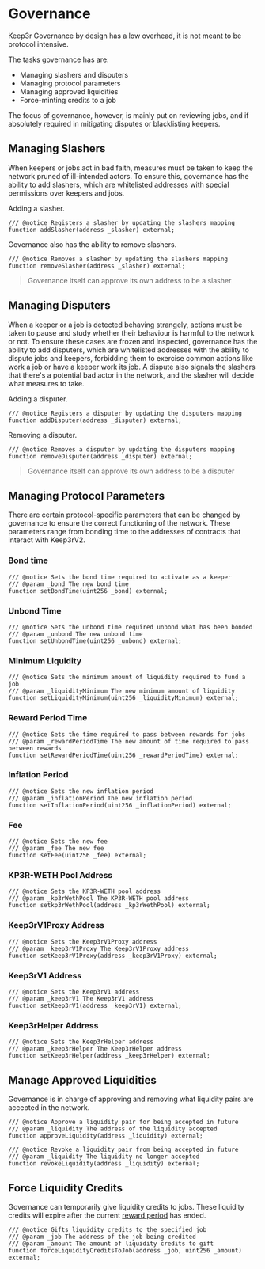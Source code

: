 # Governance

Keep3r Governance by design has a low overhead, it is not meant to be protocol intensive.

The tasks governance has are:

* Managing slashers and disputers
* Managing protocol parameters
* Managing approved liquidities
* Force-minting credits to a job

The focus of governance, however, is mainly put on reviewing jobs, and if absolutely required in mitigating disputes or blacklisting keepers.

## Managing Slashers

When keepers or jobs act in bad faith, measures must be taken to keep the network pruned of ill-intended actors. To ensure this, governance has the ability to add slashers, which are whitelisted addresses with special permissions over keepers and jobs.

Adding a slasher.

```solidity
/// @notice Registers a slasher by updating the slashers mapping
function addSlasher(address _slasher) external;
```

Governance also has the ability to remove slashers.

```solidity
/// @notice Removes a slasher by updating the slashers mapping
function removeSlasher(address _slasher) external;
```

> Governance itself can approve its own address to be a slasher

## Managing Disputers

When a keeper or a job is detected behaving strangely, actions must be taken to pause and study whether their behaviour is harmful to the network or not. To ensure these cases are frozen and inspected, governance has the ability to add disputers, which are whitelisted addresses with the ability to dispute jobs and keepers, forbidding them to exercise common actions like work a job or have a keeper work its job. A dispute also signals the slashers that there's a potential bad actor in the network, and the slasher will decide what measures to take.

Adding a disputer.

```solidity
/// @notice Registers a disputer by updating the disputers mapping
function addDisputer(address _disputer) external;
```

Removing a disputer.

```solidity
/// @notice Removes a disputer by updating the disputers mapping
function removeDisputer(address _disputer) external;
```

> Governance itself can approve its own address to be a disputer

## Managing Protocol Parameters

There are certain protocol-specific parameters that can be changed by governance to ensure the correct functioning of the network. These parameters range from bonding time to the addresses of contracts that interact with Keep3rV2.

### **Bond time**

```solidity
/// @notice Sets the bond time required to activate as a keeper
/// @param _bond The new bond time
function setBondTime(uint256 _bond) external;
```

### **Unbond Time**

```solidity
/// @notice Sets the unbond time required unbond what has been bonded
/// @param _unbond The new unbond time
function setUnbondTime(uint256 _unbond) external;
```

### **Minimum Liquidity**

```solidity
/// @notice Sets the minimum amount of liquidity required to fund a job
/// @param _liquidityMinimum The new minimum amount of liquidity
function setLiquidityMinimum(uint256 _liquidityMinimum) external;
```

### **Reward Period Time**

```solidity
/// @notice Sets the time required to pass between rewards for jobs
/// @param _rewardPeriodTime The new amount of time required to pass between rewards
function setRewardPeriodTime(uint256 _rewardPeriodTime) external;
```

### **Inflation Period**

```solidity
/// @notice Sets the new inflation period
/// @param _inflationPeriod The new inflation period
function setInflationPeriod(uint256 _inflationPeriod) external;
```

### **Fee**

```solidity
/// @notice Sets the new fee
/// @param _fee The new fee
function setFee(uint256 _fee) external;
```

### **KP3R-WETH Pool Address**

```solidity
/// @notice Sets the KP3R-WETH pool address
/// @param _kp3rWethPool The KP3R-WETH pool address
function setkp3rWethPool(address _kp3rWethPool) external;
```

### **Keep3rV1Proxy Address**

```solidity
/// @notice Sets the Keep3rV1Proxy address
/// @param _keep3rV1Proxy The Keep3rV1Proxy address
function setKeep3rV1Proxy(address _keep3rV1Proxy) external;
```

### **Keep3rV1 Address**

```solidity
/// @notice Sets the Keep3rV1 address
/// @param _keep3rV1 The Keep3rV1 address
function setKeep3rV1(address _keep3rV1) external;
```

### **Keep3rHelper Address**

```solidity
/// @notice Sets the Keep3rHelper address
/// @param _keep3rHelper The Keep3rHelper address
function setKeep3rHelper(address _keep3rHelper) external;
```

## Manage Approved Liquidities

Governance is in charge of approving and removing what liquidity pairs are accepted in the network.

```solidity
/// @notice Approve a liquidity pair for being accepted in future
/// @param _liquidity The address of the liquidity accepted
function approveLiquidity(address _liquidity) external;
```

```solidity
/// @notice Revoke a liquidity pair from being accepted in future
/// @param _liquidity The liquidity no longer accepted
function revokeLiquidity(address _liquidity) external;
```

## Force Liquidity Credits

Governance can temporarily give liquidity credits to jobs. These liquidity credits will expire after the current [reward period](../tokenomics/job-payment-mechanisms/credit-mining.md#reward-periods) has ended.

```solidity
/// @notice Gifts liquidity credits to the specified job
/// @param _job The address of the job being credited
/// @param _amount The amount of liquidity credits to gift
function forceLiquidityCreditsToJob(address _job, uint256 _amount) external;
```
